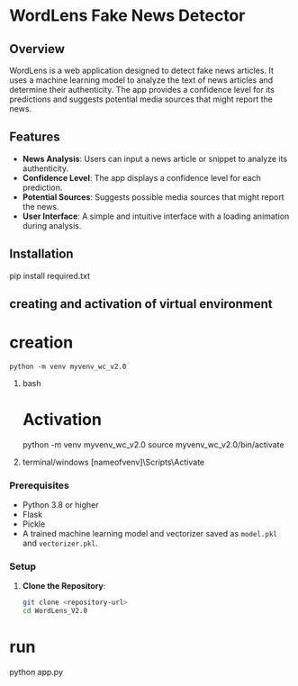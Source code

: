 # WordLens Fake News Detector

## Overview

WordLens is a web application designed to detect fake news articles. It uses a machine learning model to analyze the text of news articles and determine their authenticity. The app provides a confidence level for its predictions and suggests potential media sources that might report the news.

## Features

- **News Analysis**: Users can input a news article or snippet to analyze its authenticity.
- **Confidence Level**: The app displays a confidence level for each prediction.
- **Potential Sources**: Suggests possible media sources that might report the news.
- **User Interface**: A simple and intuitive interface with a loading animation during analysis.

## Installation
pip install required.txt

## creating and activation of virtual environment
  # creation
    python -m venv myvenv_wc_v2.0

1. bash
  
    # Activation
    python -m venv myvenv_wc_v2.0
    source myvenv_wc_v2.0/bin/activate

2. terminal/windows
   [nameofvenv]\Scripts\Activate

### Prerequisites

- Python 3.8 or higher
- Flask
- Pickle
- A trained machine learning model and vectorizer saved as `model.pkl` and `vectorizer.pkl`.

### Setup

1. **Clone the Repository**:
   ```bash
   git clone <repository-url>
   cd WordLens_V2.0

# run 
python app.py
